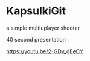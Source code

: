 # KapsulkiGit
 
a simple multiuplayer shooter


40 second presentation :

https://youtu.be/2-GDv_gEeCY
